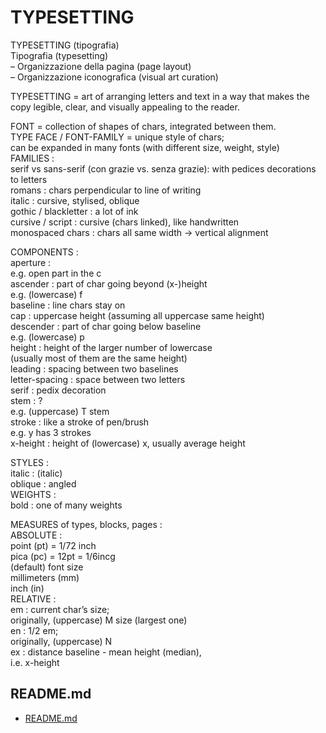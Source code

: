 # TYPESETTING  
  
TYPESETTING (tipografia)  
Tipografia (typesetting)  
– Organizzazione della pagina (page layout)  
– Organizzazione iconografica (visual art curation)  
  
TYPESETTING = art of arranging letters and text in a way that makes the copy legible, clear, and visually appealing to the reader.  
  
  
FONT = collection of shapes of chars, integrated between them.  
TYPE FACE / FONT-FAMILY = unique style of chars;  
	can be expanded in many fonts (with different size, weight, style)  
FAMILIES :  
serif vs sans-serif (con grazie vs. senza grazie): with pedices decorations to letters  
 romans : chars perpendicular to line of writing  
italic : cursive, stylised, oblique  
gothic / blackletter : a lot of ink  
cursive / script : cursive (chars linked), like handwritten  
monospaced chars : chars all same width -> vertical alignment  
  
COMPONENTS :   
aperture	:   
			e.g. open part in the c  
ascender	: part of char going beyond (x-)height  
e.g. (lowercase) f  
baseline	: line chars stay on   
cap		: uppercase height (assuming all uppercase same height)  
descender	: part of char going below baseline  
e.g. (lowercase) p  
height		: height of the larger number of lowercase  
(usually most of them are the same height)  
leading		: spacing between two baselines  
letter-spacing	: space between two letters  
serif		: pedix decoration  
stem		: ?  
e.g. (uppercase) T stem  
stroke		: like a stroke of pen/brush  
e.g. y has 3 strokes  
x-height	: height of (lowercase) x, usually average height  
  
STYLES :   
italic	: (italic)  
oblique	: angled  
WEIGHTS :   
	bold : one of many weights  
  
MEASURES of types, blocks, pages :   
ABSOLUTE :   
point (pt)	= 1/72 inch  
pica (pc)	= 12pt = 1/6incg  
(default) font size  
millimeters (mm)  
inch (in)  
RELATIVE :   
em	: current char’s size;  
originally, (uppercase) M size (largest one)  
en	: 1/2 em;  
		originally, (uppercase) N  
ex	: distance baseline - mean height (median),  
		i.e. x-height  

## README.md  
*	[README.md](./README.md)  

